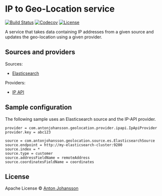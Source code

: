 # IP to Geo-Location service

[![Build Status](https://img.shields.io/travis/anton-johansson/ip-to-geolocation-service/master.svg)](https://travis-ci.org/anton-johansson/ip-to-geolocation-service)
[![Codecov](https://img.shields.io/codecov/c/github/anton-johansson/ip-to-geolocation-service.svg)](https://codecov.io/gh/anton-johansson/ip-to-geolocation-service)
[![License](https://img.shields.io/hexpm/l/plug.svg?maxAge=2592000)](https://raw.githubusercontent.com/anton-johansson/ip-to-geolocation-service/master/LICENSE)

A service that takes data containing IP addresses from a given source and updates the geo-location using a given provider.


## Sources and providers

Sources:
 * [Elasticsearch](https://www.elastic.co/products/elasticsearch)

Providers:
 * [IP API](http://ip-api.com)


## Sample configuration

The following sample uses an Elasticsearch source and the IP-API provider.

```
provider = com.antonjohansson.geolocation.provider.ipapi.IpApiProvider
provider.key = abc123

source = com.antonjohansson.geolocation.source.es.ElasticsearchSource
source.endpoint = http://my-elasticsearch-cluster:9200
source.index = *
source.type = customer
source.addressFieldName = remoteAddress
source.coordinatesFieldName = coordinates
```


## License

Apache License © [Anton Johansson](https://github.com/anton-johansson)
